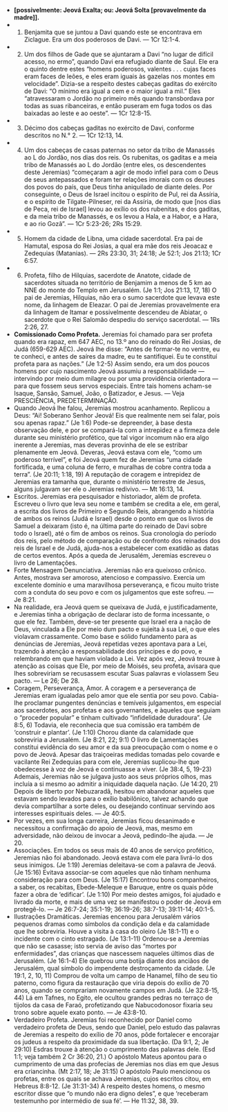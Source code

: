 - **[possivelmente: Jeová Exalta; ou: Jeová Solta [provavelmente da madre]].**
- 1. Benjamita que se juntou a Davi quando este se encontrava em Ziclague. Era um dos poderosos de Davi. — 1Cr 12:1-4.
- 2. Um dos filhos de Gade que se ajuntaram a Davi “no lugar de difícil acesso, no ermo”, quando Davi era refugiado diante de Saul. Ele era o quinto dentre estes “homens poderosos, valentes .  . . cujas faces eram faces de leões, e eles eram iguais às gazelas nos montes em velocidade”. Dizia-se a respeito destes cabeças gaditas do exército de Davi: “O mínimo era igual a cem e o maior igual a mil.” Eles “atravessaram o Jordão no primeiro mês quando transbordava por todas as suas ribanceiras, e então puseram em fuga todos os das baixadas ao leste e ao oeste”. — 1Cr 12:8-15.
- 3. Décimo dos cabeças gaditas no exército de Davi, conforme descritos no N.° 2. — 1Cr 12:13, 14.
- 4. Um dos cabeças de casas paternas no setor da tribo de Manassés ao L do Jordão, nos dias dos reis. Os rubenitas, os gaditas e a meia tribo de Manassés ao L do Jordão (entre eles, os descendentes deste Jeremias) “começaram a agir de modo infiel para com o Deus de seus antepassados e foram ter relações imorais com os deuses dos povos do país, que Deus tinha aniquilado de diante deles. Por conseguinte, o Deus de Israel incitou o espírito de Pul, rei da Assíria, e o espírito de Tilgate-Pilneser, rei da Assíria, de modo que [nos dias de Peca, rei de Israel] levou ao exílio os dos rubenitas, e dos gaditas, e da meia tribo de Manassés, e os levou a Hala, e a Habor, e a Hara, e ao rio Gozã”. — 1Cr 5:23-26; 2Rs 15:29.
- 5. Homem da cidade de Libna, uma cidade sacerdotal. Era pai de Hamutal, esposa do Rei Josias, a qual era mãe dos reis Jeoacaz e Zedequias (Matanias). — 2Rs 23:30, 31; 24:18; Je 52:1; Jos 21:13; 1Cr 6:57.
- 6. Profeta, filho de Hilquias, sacerdote de Anatote, cidade de sacerdotes situada no território de Benjamim a menos de 5 km ao NNE do monte do Templo em Jerusalém. (Je 1:1; Jos 21:13, 17, 18) O pai de Jeremias, Hilquias, não era o sumo sacerdote que levava este nome, da linhagem de Eleazar. O pai de Jeremias provavelmente era da linhagem de Itamar e possivelmente descendeu de Abiatar, o sacerdote que o Rei Salomão despediu do serviço sacerdotal. — 1Rs 2:26, 27.
- **Comissionado Como Profeta.** Jeremias foi chamado para ser profeta quando era rapaz, em 647 AEC, no 13.º ano do reinado do Rei Josias, de Judá (659-629 AEC). Jeová lhe disse: “Antes de formar-te no ventre, eu te conheci, e antes de saíres da madre, eu te santifiquei. Eu te constituí profeta para as nações.” (Je 1:2-5) Assim sendo, era um dos poucos homens por cujo nascimento Jeová assumiu a responsabilidade — intervindo por meio dum milagre ou por uma providência orientadora — para que fossem seus servos especiais. Entre tais homens acham-se Isaque, Sansão, Samuel, João, o Batizador, e Jesus. — Veja PRESCIÊNCIA, PREDETERMINAÇÃO.
- Quando Jeová lhe falou, Jeremias mostrou acanhamento. Replicou a Deus: “Ai! Soberano Senhor Jeová! Eis que realmente nem sei falar, pois sou apenas rapaz.” (Je 1:6) Pode-se depreender, à base desta observação dele, e por se compará-la com a intrepidez e a firmeza dele durante seu ministério profético, que tal vigor incomum não era algo inerente a Jeremias, mas deveras provinha de ele se estribar plenamente em Jeová. Deveras, Jeová estava com ele, “como um poderoso terrível”, e foi Jeová quem fez de Jeremias “uma cidade fortificada, e uma coluna de ferro, e muralhas de cobre contra toda a terra”. (Je 20:11; 1:18, 19) A reputação de coragem e intrepidez de Jeremias era tamanha que, durante o ministério terrestre de Jesus, alguns julgavam ser ele o Jeremias redivivo. — Mt 16:13, 14.
- Escritos. Jeremias era pesquisador e historiador, além de profeta. Escreveu o livro que leva seu nome e também se credita a ele, em geral, a escrita dos livros de Primeiro e Segundo Reis, abrangendo a história de ambos os reinos (Judá e Israel) desde o ponto em que os livros de Samuel a deixaram (isto é, na última parte do reinado de Davi sobre todo o Israel), até o fim de ambos os reinos. Sua cronologia do período dos reis, pelo método de comparação ou de confronto dos reinados dos reis de Israel e de Judá, ajuda-nos a estabelecer com exatidão as datas de certos eventos. Após a queda de Jerusalém, Jeremias escreveu o livro de Lamentações.
- Forte Mensagem Denunciativa. Jeremias não era queixoso crônico. Antes, mostrava ser amoroso, atencioso e compassivo. Exercia um excelente domínio e uma maravilhosa perseverança, e ficou muito triste com a conduta do seu povo e com os julgamentos que este sofreu. — Je 8:21.
- Na realidade, era Jeová quem se queixava de Judá, e justificadamente, e Jeremias tinha a obrigação de declarar isto de forma incessante, o que ele fez. Também, deve-se ter presente que Israel era a nação de Deus, vinculada a Ele por meio dum pacto e sujeita à sua Lei, o que eles violavam crassamente. Como base e sólido fundamento para as denúncias de Jeremias, Jeová repetidas vezes apontava para a Lei, trazendo à atenção a responsabilidade dos príncipes e do povo, e relembrando em que haviam violado a Lei. Vez após vez, Jeová trouxe à atenção as coisas que Ele, por meio de Moisés, seu profeta, avisara que lhes sobreviriam se recusassem escutar Suas palavras e violassem Seu pacto. — Le 26; De 28.
- Coragem, Perseverança, Amor. A coragem e a perseverança de Jeremias eram igualadas pelo amor que ele sentia por seu povo. Cabia-lhe proclamar pungentes denúncias e temíveis julgamentos, em especial aos sacerdotes, aos profetas e aos governantes, e àqueles que seguiam o “proceder popular” e tinham cultivado “infidelidade duradoura”. (Je 8:5, 6) Todavia, ele reconhecia que sua comissão era também de ‘construir e plantar’. (Je 1:10) Chorou diante da calamidade que sobreviria a Jerusalém. (Je 8:21, 22; 9:1) O livro de Lamentações constitui evidência do seu amor e da sua preocupação com o nome e o povo de Jeová. Apesar das traiçoeiras medidas tomadas pelo covarde e vacilante Rei Zedequias para com ele, Jeremias suplicou-lhe que obedecesse à voz de Jeová e continuasse a viver. (Je 38:4, 5, 19-23) Ademais, Jeremias não se julgava justo aos seus próprios olhos, mas incluía a si mesmo ao admitir a iniquidade daquela nação. (Je 14:20, 21) Depois de liberto por Nebuzaradã, hesitou em abandonar aqueles que estavam sendo levados para o exílio babilônico, talvez achando que devia compartilhar a sorte deles, ou desejando continuar servindo aos interesses espirituais deles. — Je 40:5.
- Por vezes, em sua longa carreira, Jeremias ficou desanimado e necessitou a confirmação do apoio de Jeová, mas, mesmo em adversidade, não deixou de invocar a Jeová, pedindo-lhe ajuda. — Je 20.
- Associações. Em todos os seus mais de 40 anos de serviço profético, Jeremias não foi abandonado. Jeová estava com ele para livrá-lo dos seus inimigos. (Je 1:19) Jeremias deleitava-se com a palavra de Jeová. (Je 15:16) Evitava associar-se com aqueles que não tinham nenhuma consideração para com Deus. (Je 15:17) Encontrou bons companheiros, a saber, os recabitas, Ebede-Meleque e Baruque, entre os quais pôde fazer a obra de ‘edificar’. (Je 1:10) Por meio destes amigos, foi ajudado e livrado da morte, e mais de uma vez se manifestou o poder de Jeová em protegê-lo. — Je 26:7-24; 35:1-19; 36:19-26; 38:7-13; 39:11-14; 40:1-5.
- Ilustrações Dramáticas. Jeremias encenou para Jerusalém vários pequenos dramas como símbolos da condição dela e da calamidade que lhe sobreviria. Houve a visita à casa do oleiro (Je 18:1-11) e o incidente com o cinto estragado. (Je 13:1-11) Ordenou-se a Jeremias que não se casasse; isto servia de aviso das “mortes por enfermidades”, das crianças que nascessem naqueles últimos dias de Jerusalém. (Je 16:1-4) Ele quebrou uma botija diante dos anciãos de Jerusalém, qual símbolo do impendente destroçamento da cidade. (Je 19:1, 2, 10, 11) Comprou de volta um campo de Hanamel, filho de seu tio paterno, como figura da restauração que viria depois do exílio de 70 anos, quando se comprariam novamente campos em Judá. (Je 32:8-15, 44) Lá em Tafnes, no Egito, ele ocultou grandes pedras no terraço de tijolos da casa de Faraó, profetizando que Nabucodonosor fixaria seu trono sobre aquele exato ponto. — Je 43:8-10.
- Verdadeiro Profeta. Jeremias foi reconhecido por Daniel como verdadeiro profeta de Deus, sendo que Daniel, pelo estudo das palavras de Jeremias a respeito do exílio de 70 anos, pôde fortalecer e encorajar os judeus a respeito da proximidade da sua libertação. (Da 9:1, 2; Je 29:10) Esdras trouxe à atenção o cumprimento das palavras dele. (Esd 1:1; veja também 2 Cr 36:20, 21.) O apóstolo Mateus apontou para o cumprimento de uma das profecias de Jeremias nos dias em que Jesus era criancinha. (Mt 2:17, 18; Je 31:15) O apóstolo Paulo mencionou os profetas, entre os quais se achava Jeremias, cujos escritos citou, em Hebreus 8:8-12. (Je 31:31-34) A respeito destes homens, o mesmo escritor disse que “o mundo não era digno deles”, e que ‘receberam testemunho por intermédio de sua fé’. — He 11:32, 38, 39.
